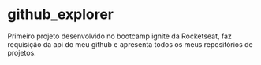 # github_explorer
Primeiro projeto desenvolvido no bootcamp ignite da Rocketseat, faz requisição da api do meu github e apresenta todos os meus repositórios de projetos.
